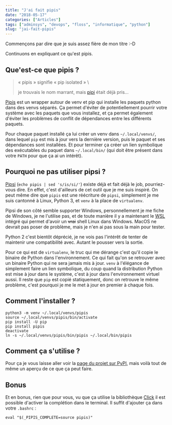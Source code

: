 ```yaml
---
title: "J'ai fait pipis"
date: "2018-05-17"
categories: ["Articles"]
tags: ["adminsys", "devops", "floss", "informatique", "python"]
slug: "jai-fait-pipis"
---
```


Commençons par dire que je suis assez fière de mon titre :-D  
  
Continuons en expliquant ce qu'est pipis.

Que'est-ce que pipis ?
----------------------

> « pipis » signifie « pip isolated » \\  
>   
> je trouvais le nom marrant, mais [pipi](https://pypi.org/project/pipi/) était déjà pris…

[Pipis](https://pypi.org/project/pipis/) est un wrapper autour de venv et pip qui installe les paquets python dans des venvs séparés. Ça permet d'éviter de potentiellement pourrir votre système avec les paquets que vous installez, et ça permet également d'éviter les problèmes de conflit de dépendances entre les différents paquets.

Pour chaque paquet installé ça lui créer un venv dans `~/.local/venvs/`, dans lequel `pip` est mis à jour vers la dernière version, puis le paquet et ses dépendances sont installées. Et pour terminer ça créer un lien symbolique des exécutables du paquet dans `~/.local/bin/` (qui doit être présent dans votre `PATH` pour que ça ai un intérêt).

Pourquoi ne pas utiliser pipsi ?
--------------------------------

[Pipsi](https://pypi.org/project/pipsi/) (`echo pipis | sed 's/is/si/'`) existe déjà et fait déjà le job, pourriez-vous dire. En effet, c'est d'ailleurs de cet outil que je me suis inspiré. On peut même dire que `pipis` est une réécriture de `pipsi`, simplement je me suis cantonné à Linux, Python 3, et `venv` à la place de `virtualenv`.

Pipsi de son côté semble supporter Windows, personnellement je me fiche de Windows, je ne l'utilise pas, et de toute manière il y a maintenant le [WSL](https://en.wikipedia.org/wiki/Windows_Subsystem_for_Linux) intégré qui permet d'avoir un ~~vrai~~ shell Linux dans Windows. MacOS ne devrait pas poser de problème, mais je n'en ai pas sous la main pour tester.

Python 2 c'est bientôt déprécié, je ne vois pas l'intérêt de tenter de maintenir une compatibilité avec. Autant le pousser vers la sortie.

Pour ce qui est de `virtualenv`, le truc qui me dérange c'est qu'il copie le binaire de Python dans l'environnement. Ce qui fait qu'on se retrouver avec un binaire Python qui ne sera jamais mis à jour. `venv` à l'élégance de simplement faire un lien symbolique, du coup quand la distribution Python est mise à jour dans le système, c'est à jour dans l'environnement virtuel aussi. Il reste que `pip` est copié statiquement, donc on retrouve le même problème, c'est pourquoi je me le met à jour en premier à chaque fois.

Comment l'installer ?
---------------------

```
python3 -m venv ~/.local/venvs/pipis
source ~/.local/venvs/pipis/bin/activate
pip install -U pip
pip install pipis
deactivate
ln -s ~/.local/venvs/pipis/bin/pipis ~/.local/bin/pipis
```

Comment ça s'utilise ?
----------------------

Pour ça je vous laisse aller voir la [page du projet sur PyPI](https://pypi.org/project/pipis/), mais voilà tout de même un aperçu de ce que ça peut faire.

Bonus
-----

Et en bonus, rien que pour vous, vu que ça utilise la bibliothèque [Click](http://click.pocoo.org/6/) il est possible d'activer la complétion dans le terminal. Il suffit d'ajouter ça dans votre `.bashrc` :

```
eval "$(_PIPIS_COMPLETE=source pipis)"
```
